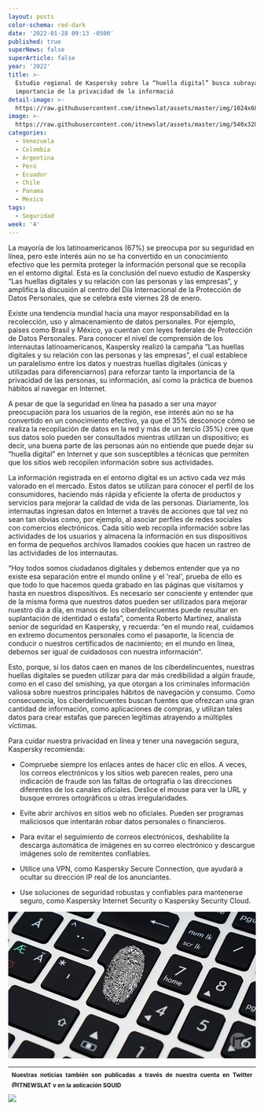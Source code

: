 ```yaml
---
layout: posts
color-schema: red-dark
date: '2022-01-28 09:13 -0500'
published: true
superNews: false
superArticle: false
year: '2022'
title: >-
  Estudio regional de Kaspersky sobre la “huella digital” busca subrayar la
  importancia de la privacidad de la informació
detail-image: >-
  https://raw.githubusercontent.com/itnewslat/assets/master/img/1024x680/Robo-Datos-g.jpg
image: >-
  https://raw.githubusercontent.com/itnewslat/assets/master/img/540x320/Robo-Datos-p.jpg
categories:
  - Venezuela
  - Colombia
  - Argentina
  - Perú
  - Ecuador
  - Chile
  - Panama
  - Mexico
tags:
  - Seguridad
week: '4'
---
```

La mayoría de los latinoamericanos (67%) se preocupa por su seguridad en línea, pero este interés aún no se ha convertido en un conocimiento efectivo que les permita proteger la información personal que se recopila en el entorno digital. Esta es la conclusión del nuevo estudio de Kaspersky “Las huellas digitales y su relación con las personas y las empresas”, y amplifica la discusión al centro del Día Internacional de la Protección de Datos Personales, que se celebra este viernes 28 de enero.
 
Existe una tendencia mundial hacia una mayor responsabilidad en la recolección, uso y almacenamiento de datos personales. Por ejemplo, países como Brasil y México, ya cuentan con leyes federales de Protección de Datos Personales. Para conocer el nivel de comprensión de los internautas latinoamericanos, Kaspersky realizó la campaña “Las huellas digitales y su relación con las personas y las empresas”, el cual establece un paralelismo entre los datos y nuestras huellas digitales (únicas y utilizadas para diferenciarnos) para reforzar tanto la importancia de la privacidad de las personas, su información, así como la práctica de buenos hábitos al navegar en Internet.
 
A pesar de que la seguridad en línea ha pasado a ser una mayor preocupación para los usuarios de la región, ese interés aún no se ha convertido en un conocimiento efectivo, ya que el 35% desconoce cómo se realiza la recopilación de datos en la red y más de un tercio (35%) cree que sus datos solo pueden ser consultados mientras utilizan un dispositivo; es decir, una buena parte de las personas aún no entiende que puede dejar su “huella digital” en Internet y que son susceptibles a técnicas que permiten que los sitios web recopilen información sobre sus actividades.
 
La información registrada en el entorno digital es un activo cada vez más valorado en el mercado. Estos datos se utilizan para conocer el perfil de los consumidores, haciendo más rápida y eficiente la oferta de productos y servicios para mejorar la calidad de vida de las personas. Diariamente, los internautas ingresan datos en Internet a través de acciones que tal vez no sean tan obvias como, por ejemplo, al asociar perfiles de redes sociales con comercios electrónicos. Cada sitio web recopila información sobre las actividades de los usuarios y almacena la información en sus dispositivos en forma de pequeños archivos llamados cookies que hacen un rastreo de las actividades de los internautas.
 
“Hoy todos somos ciudadanos digitales y debemos entender que ya no existe esa separación entre el mundo online y el 'real', prueba de ello es que todo lo que hacemos queda grabado en las páginas que visitamos y hasta en nuestros dispositivos. Es necesario ser consciente y entender que de la misma forma que nuestros datos pueden ser utilizados para mejorar nuestro día a día, en manos de los ciberdelincuentes puede resultar en suplantación de identidad o estafa”, comenta Roberto Martínez, analista senior de seguridad en Kaspersky, y recuerda: “en el mundo real, cuidamos en extremo documentos personales como el pasaporte, la licencia de conducir o nuestros certificados de nacimiento; en el mundo en línea, debemos ser igual de cuidadosos con nuestra información”.

Esto, porque, si los datos caen en manos de los ciberdelincuentes, nuestras huellas digitales se pueden utilizar para dar más credibilidad a algún fraude, como en el caso del smishing, ya que otorgan a los criminales información valiosa sobre nuestros principales hábitos de navegación y consumo. Como consecuencia, los ciberdelincuentes buscan fuentes que ofrezcan una gran cantidad de información, como aplicaciones de compras, y utilizan tales datos para crear estafas que parecen legítimas atrayendo a múltiples víctimas.

Para cuidar nuestra privacidad en línea y tener una navegación segura, Kaspersky recomienda:
- Compruebe siempre los enlaces antes de hacer clic en ellos. A veces, los correos electrónicos y los sitios web parecen reales, pero una indicación de fraude son las faltas de ortografía o las direcciones diferentes de los canales oficiales. Deslice el mouse para ver la URL y busque errores ortográficos u otras irregularidades. 

- Evite abrir archivos en sitios web no oficiales. Pueden ser programas maliciosos que intentarán robar datos personales o financieros.

- Para evitar el seguimiento de correos electrónicos, deshabilite la descarga automática de imágenes en su correo electrónico y descargue imágenes solo de remitentes confiables.

- Utilice una VPN, como Kaspersky Secure Connection, que ayudará a ocultar su dirección IP real de los anunciantes.

- Use soluciones de seguridad robustas y confiables para mantenerse seguro, como Kaspersky Internet Security o Kaspersky Security Cloud.

![](https://raw.githubusercontent.com/itnewslat/assets/master/img/540x320/Robo-Datos-p.jpg)

<table style="height: 42px;" width="569">
<tbody>
<tr>
<td style="text-align: justify;"><sub><strong>Nuestras noticias también son publicadas a través de nuestra cuenta en Twitter <a href="https://twitter.com/itnewslat?lang=es">@ITNEWSLAT</a> y en la aplicación <a href="https://squidapp.co/en/">SQUID</a></strong></sub></td>
</tr>
</tbody>
</table>

<img src="https://tracker.metricool.com/c3po.jpg?hash=56f88a41e39ab42c063cc51676587a04"/>